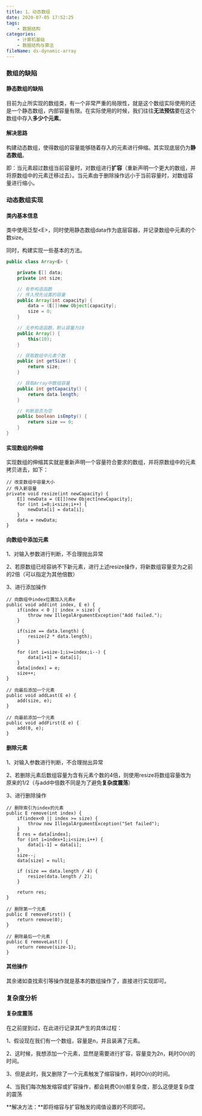 ```yaml
---
title: 1、动态数组
date: 2020-07-05 17:52:25
tags:
	- 数据结构
categories:
	- 计算机基础
	- 数据结构与算法
fileName: ds-dynamic-array
---
```


### 数组的缺陷

#### 静态数组的缺陷

目前为止所实现的数组类，有一个非常严重的局限性，就是这个数组实际使用的还是一个静态数组，内部容量有限。在实际使用的时候，我们往往**无法预估**要在这个数组中存入**多少个元素**。

#### 解决思路

构建动态数组，使得数组的容量能够随着存入的元素进行伸缩。其实现底层仍为**静态数组**。

即：当元素超过数组当前容量时，对数组进行**扩容**（重新声明一个更大的数组，并将原数组中的元素迁移过去）。当元素由于删除操作远小于当前容量时，对数组容量进行缩小。



### 动态数组实现

#### 类内基本信息

类中使用泛型\<E>，同时使用静态数组data作为底层容器，并记录数组中元素的个数size。

同时，构建实现一些基本的方法。

```java
public class Array<E> {

    private E[] data;
    private int size;

    // 有参构造函数
    // 传入预先设置的容量
    public Array(int capacity) {
        data = (E[])new Object[capacity];
        size = 0;
    }

    // 无参构造函数，默认容量为10
    public Array() {
        this(10);
    }

    // 获取数组中元素个数
    public int getSize() {
        return size;
    }

    // 获取Array中数组容量
    public int getCapacity() {
        return data.length;
    }

    // 判断是否为空
    public boolean isEmpty() {
        return size == 0;
    }
}
```



#### 实现数组的伸缩

实现数组的伸缩其实就是重新声明一个容量符合要求的数组，并将原数组中的元素拷贝进去，如下：

```
// 改变数组中容量大小
// 传入新容量
private void resize(int newCapacity) {
    E[] newData = (E[])new Object[newCapacity];
    for (int i=0;i<size;i++) {
        newData[i] = data[i];
    }
    data = newData;
}
```



#### 向数组中添加元素

1、对输入参数进行判断，不合理抛出异常

2、若原数组已经容纳不下新元素，进行上述resize操作，将新数组容量变为之前的2倍（可以指定为其他倍数）

3、进行添加操作

```
// 向数组中index位置加入元素e
public void add(int index, E e) {
    if(index < 0 || index > size) {
        throw new IllegalArgumentException("Add failed.");
    }

    if(size == data.length) {
        resize(2 * data.length);
    }

    for (int i=size-1;i>=index;i--) {
        data[i+1] = data[i];
    }
    data[index] = e;
    size++;
}

// 向最后添加一个元素
public void addLast(E e) {
    add(size, e);
}

// 向最前添加一个元素
public void addFirst(E e) {
    add(0, e);
}
```



#### 删除元素

1、对输入参数进行判断，不合理抛出异常

2、若删除元素后数组容量为含有元素个数的4倍，则使用resize将数组容量改为原来的1/2（与add中倍数不同是为了避免**复杂度震荡**）

3、进行删除操作

```
// 删除索引为index的元素
public E remove(int index) {
    if(index<0 || index >= size) {
        throw new IllegalArgumentException("Set failed");
    }
    E res = data[index];
    for (int i=index+1;i<size;i++) {
        data[i-1] = data[i];
    }
    size--;
    data[size] = null;

    if (size == data.length / 4) {
        resize(data.length / 2);
    }

    return res;
}

// 删除第一个元素
public E removeFirst() {
    return remove(0);
}

// 删除最后一个元素
public E removeLast() {
    return remove(size-1);
}
```



#### 其他操作

其余诸如查找索引等操作就是基本的数组操作了，直接进行实现即可。



### 复杂度分析

#### 复杂度震荡

在之前提到过，在此进行记录其产生的具体过程：

1、假设现在我们有一个数组，容量是n，并且装满了元素。

2、这时候，我想添加一个元素，显然是需要进行扩容，容量变为2n，耗时O(n)的时间。

3、但是此时，我又删除了一个元素触发了缩容操作，耗时O(n)的时间。

4、当我们每次触发缩容或扩容操作，都会耗费O(n)额复杂度，那么这便是复杂度的震荡

**解决方法：**即将缩容与扩容触发的阈值设置的不同即可。